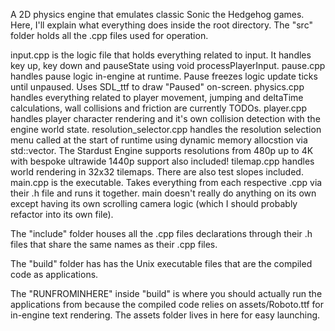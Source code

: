 A 2D physics engine that emulates classic Sonic the Hedgehog games. Here, I'll explain what everything does inside the root directory.
The "src" folder holds all the .cpp files used for operation.

input.cpp is the logic file that holds everything related to input. It handles key up, key down and pauseState using void processPlayerInput.
pause.cpp handles pause logic in-engine at runtime. Pause freezes logic update ticks until unpaused. Uses SDL_ttf to draw "Paused" on-screen.
physics.cpp handles everything related to player movement, jumping and deltaTime calculations, wall collisions and friction are currently TODOs.
player.cpp handles player character rendering and it's own collision detection with the engine world state.
resolution_selector.cpp handles the resolution selection menu called at the start of runtime using dynamic memory allocstion via std::vector. The Stardust Engine supports resolutions from 480p up to 4K with bespoke ultrawide 1440p support also included!
tilemap.cpp handles world rendering in 32x32 tilemaps. There are also test slopes included.
main.cpp is the executable. Takes everything from each respective .cpp via their .h file and runs it together. main doesn't really do anything on its own except having its own scrolling camera logic (which I should probably refactor into its own file).

The "include" folder houses all the .cpp files declarations through their .h files that share the same names as their .cpp files. 

The "build" folder has has the Unix executable files that are the compiled code as applications.

The "RUNFROMINHERE" inside "build" is where you should actually run the applications from because the compiled code relies on assets/Roboto.ttf for in-engine text rendering. The assets folder lives in here for easy launching.
